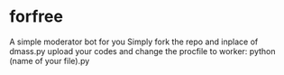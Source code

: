 # forfree
A simple moderator bot for you
Simply fork the repo and inplace of dmass.py upload your codes and change the procfile to worker: python (name of your file).py

